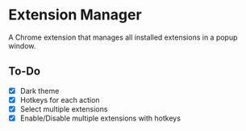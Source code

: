# Extension Manager

A Chrome extension that manages all installed extensions in a popup window.

## To-Do

- [x] Dark theme
- [x] Hotkeys for each action
- [x] Select multiple extensions
- [x] Enable/Disable multiple extensions with hotkeys
